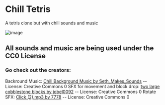 # Chill Tetris
A tetris clone but with chill sounds and music


![image](https://github.com/user-attachments/assets/8c1ec62e-fdb7-419a-a187-7a25320d7c0d)

## All sounds and music are being used under the CC0 License
### Go check out the creators:
Backround Music: [Chill Background Music by Seth_Makes_Sounds](https://freesound.org/s/670039/) -- License: Creative Commons 0
SFX for movement and block drop: [two large cobblestone blocks by jobel0092](https://freesound.org/s/268055/) -- License: Creative Commons 0
Rotate SFX: [Click (2).mp3 by 7778](https://freesound.org/s/202313/) -- License: Creative Commons 0
